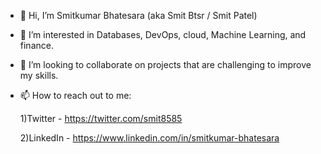 - 👋 Hi, I’m Smitkumar Bhatesara (aka Smit Btsr / Smit Patel)
- 👀 I’m interested in Databases, DevOps, cloud, Machine Learning, and finance. 
- 💞️ I’m looking to collaborate on projects that are challenging to improve my skills.
- 📫 How to reach out to me:

    1)Twitter - https://twitter.com/smit8585
    
    2)LinkedIn - https://www.linkedin.com/in/smitkumar-bhatesara

<!---
smit8585/smit8585 is a ✨ special ✨ repository because its `README.md` (this file) appears on your GitHub profile.
You can click the Preview link to take a look at your changes.
--->
